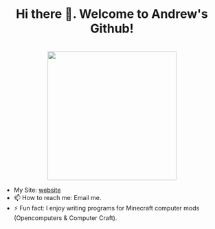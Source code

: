 ### 

<h1 align="center"> 
  Hi there 👋. Welcome to Andrew's Github!
</h1> 
<p align="center"> 
  <br />
  <img src="https://starbounder.org/mediawiki/images/3/3e/Bunny.gif" width=300 height=300 />
</p> 

- My Site: [website]
- 📫 How to reach me: Email me.
- ⚡ Fun fact: I enjoy writing programs for Minecraft computer mods (Opencomputers & Computer Craft).

[website]: https://and-rew.codes

